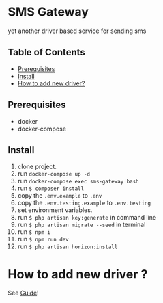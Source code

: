 # SMS Gateway

yet another driver based service for sending sms 

## Table of Contents

- [Prerequisites](#prerequesties)
- [Install](#install)
- [How to add new driver?](#contributing)

## Prerequisites

- docker
- docker-compose

## Install

1. clone project.
2. run `docker-compose up -d`
3. run `docker-compose exec sms-gateway bash`
4. run `$ composer install`
5. copy the `.env.example` to `.env`
6. copy the `.env.testing.example` to `.env.testing`
7. set environment variables.
8. run `$ php artisan key:generate` in command line
9. run `$ php artisan migrate --seed` in terminal
10. run `$ npm i`
11. run `$ npm run dev`
12. run `$ php artisan horizon:install`


# How to add new driver ?

See [Guide](./CONTRIBUTING.md)!

